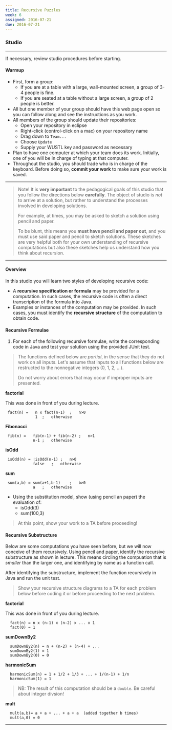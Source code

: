 ```yaml
---
title: Recursive Puzzles
week: 6
assigned: 2016-07-21
due: 2016-07-21
---
```


### Studio

------

If necessary, review studio procedures before starting.

#### Warmup

* First, form a group:
   * If you are at a table with a large, wall-mounted screen, a group of 3-4 people is fine.
   * If you are seated at a table without a large screen, a group of 2 people is better.
* All but one member of your group should have this web page open so you can follow along and see the instructions as you work.
* All members of the group should update their repositories:
   * Open your repository in eclipse
   * Right-click (control-click on a mac) on your repository name
   * Drag down to `Team...`
   * Choose `Update`
   * Supply your WUSTL key and password as necessary
* Plan to have one computer at which your team does its work. Initially, one of you will be in charge of typing at that computer.
* Throughout the studio, you should trade who is in charge of the keyboard. Before doing so, **commit your work** to make sure your work is saved.

------

> Note! It is **very important** to the pedagogical goals of this studio that you follow the directions
> below **carefully**.   The object of studio is *not* to arrive at a solution, but rather to understand
> the processes involved in developing solutions.
> 
> For example, at times, you may be asked to sketch a solution using pencil and paper.
> 
> To be blunt, this means you <b>must have pencil and paper out</b>, and you must use said paper and pencil to sketch
> solutions.  These sketches are very helpful both for your own understanding of recursive computations but also
> these sketches help us understand how you think about recursion.

------

#### Overview

In this studio you will learn two styles of developing recursive code:

  * A **recursive specification or formula** may be provided for a computation.  In such cases, the recursive code is often a direct transcription of the formula into Java.
  * Examples or instances of the computation may be provided.  In such cases, you must identify the **recursive structure** of the computation to obtain code.

#### Recursive Formulae

1. For each of the following recursive formulae, write the corresponding code in Java and test your solution
using the provided JUnit test.

> The functions defined below are *partial*, in the sense that they do not work on all inputs.
> Let's assume that inputs to all functions below are restructed to the nonnegative integers (0, 1, 2, &hellip;).
>
> Do not worry about errors that may occur if improper inputs are presented.


  **factorial**
  
  This was done in front of you during lecture.

	 
	 fact(n) =   n x fact(n-1)	;	n>0
	             1	;	otherwise
	 
  **Fibonacci**
  
     fib(n) =	fib(n-1) + fib(n-2)	;	n>1
				n-1	;	otherwise
				 
  **isOdd**
  
     isOdd(n) =	!isOdd(n-1)	;	n>0
				false	;	otherwise
				   
  **sum**
  
     sum(a,b) =	sum(a+1,b-1)	;	b>0
				a	;	otherwise
	 
* Using the substitution model, show (using pencil an paper) the evaluation of:
   * isOdd(3)
   * sum(100,3)

> At this point, show your work to a TA before proceeding!


#### Recursive Substructure
Below are some computations you have seen before, but we will now conceive of them recursively.
Using pencil and paper, identify the recursive substructure as shown in lecture. This means circling the
compuation that is *smaller* than the larger one, and identifying by name as a function call.

After identifying the substructure, implement the function recursively in Java and run the unit test.

> Show your recursive structure diagrams to a TA for each problem below before coding it or before proceeding
> to the next problem.

  **factorial**
  
  This was done in front of you during lecture.
  
	  fact(n) = n x (n-1) x (n-2) x ... x 1
      fact(0) = 1
	 
  **sumDownBy2**
  
      sumDownBy2(n) = n + (n-2) + (n-4) + ... 
      sumDownBy2(1) = 1
      sumDownBy2(0) = 0
	 
  **harmonicSum**
  
      harmonicSum(n) = 1 + 1/2 + 1/3 + ... + 1/(n-1) + 1/n
      harmonicSum(1) = 1

> NB: The result of this computation should be a `double`.  Be careful about integer divsion!

  **mult**
  
      mult(a,b)= a + a + ... + a + a  (added together b times)
      mult(a,0) = 0

------
